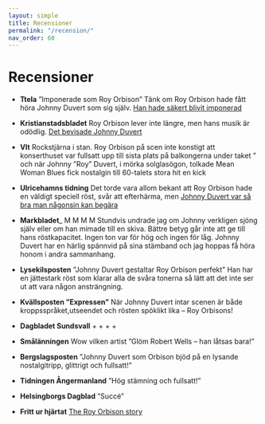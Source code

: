 ```yaml
---
layout: simple
title: Recensioner
permalink: "/recension/"
nav_order: 60
---
```


# Recensioner

* __Ttela__ ”Imponerade som Roy Orbison” Tänk om Roy Orbison hade fått höra Johnny Duvert som sig själv. [Han hade säkert blivit imponerad](http://ttela.se/nojekultur/musik/1.773100-imponerade-som-roy-orbison)

* __Kristianstadsbladet__ Roy Orbison lever inte längre, men hans musik är odödlig. [Det bevisade Johnny Duvert](http://www.kristianstadsbladet.se/kristianstad/article1063167/Roy-Orbisons-musik-aumlr-odoumldlig.html)

* __Vlt__ Rockstjärna i stan. Roy Orbison på scen inte konstigt att konserthuset var fullsatt upp till sista plats på balkongerna under taket ” och när Johnny ”Roy” Duvert, i mörka solglasögon, tolkade Mean Woman Blues fick nostalgin till 60-talets stora hit en kick

* __Ulricehamns tidning__ Det torde vara allom bekant att Roy Orbison hade en väldigt speciell röst, svår att efterhärma, men [Johnny Duvert var så bra man någonsin kan begära](http://www.ut.se/kultur_och_noje/orbison-band-gastar-ulricehamn(2620124).gm)

* __Markbladet___ M M M M Stundvis undrade jag om Johnny verkligen sjöng själv eller om han mimade till en skiva. Bättre betyg går inte att ge till hans röstkapacitet. Ingen ton var för hög och ingen för låg. Johnny Duvert har en härlig spännvid på sina stämband och jag hoppas få höra honom i andra sammanhang.

* __Lysekilsposten__ ”Johnny Duvert gestaltar Roy Orbison perfekt”  Han har en jättestark röst som klarar alla de svåra tonerna så lätt att det inte ser ut att vara någon ansträngning.

* __Kvällsposten ”Expressen”__ När Johnny Duvert intar scenen är både kroppsspråket,utseendet och rösten spöklikt lika – Roy Orbisons!

* __Dagbladet Sundsvall__ + + + +

* __Smålänningen__ Wow vilken artist ”Glöm Robert Wells – han låtsas bara!”

* __Bergslagsposten__ ”Johnny Duvert som Orbison bjöd på en lysande nostalgitripp, glittrigt och fullsatt!”

* __Tidningen Ångermanland__ ”Hög stämning och fullsatt!”

* __Helsingborgs Dagblad__ ”Succé”

* __Fritt ur hjärtat__ [The Roy Orbison story](http://fritturhjartat.blogspot.se/2010/04/roy-orbison-story.html)



